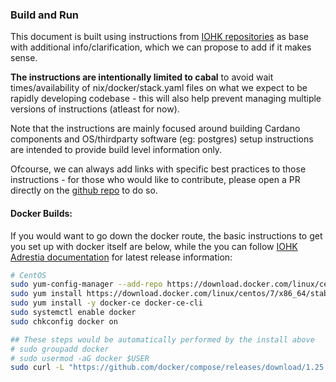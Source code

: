 ### Build and Run

This document is built using instructions from [IOHK repositories](https://github.com/input-output-hk) as base with additional info/clarification, which we can propose to add if it makes sense.

**The instructions are intentionally limited to cabal** to avoid wait times/availability of nix/docker/stack.yaml files on what we expect to be rapidly developing codebase - this will also help prevent managing multiple versions of instructions (atleast for now).

Note that the instructions are mainly focused around building Cardano components and OS/thirdparty software (eg: postgres) setup instructions are intended to provide build level information only.

Ofcourse, we can always add links with specific best practices to those instructions - for those who would like to contribute, please open a PR directly on the [github repo](https://github.com/cardano-community/guild-operators/tree/master/docs) to do so.

#### Docker Builds:

If you would want to go down the docker route, the basic instructions to get you set up with docker itself are below, while the you can follow [IOHK Adrestia documentation](https://input-output-hk.github.io/adrestia/docs/installation/) for latest release information:
``` bash
# CentOS
sudo yum-config-manager --add-repo https://download.docker.com/linux/centos/docker-ce.repo
sudo yum install https://download.docker.com/linux/centos/7/x86_64/stable/Packages/containerd.io-1.2.6-3.3.el7.x86_64.rpm
sudo yum install -y docker-ce docker-ce-cli
sudo systemctl enable docker
sudo chkconfig docker on

## These steps would be automatically performed by the install above
# sudo groupadd docker
# sudo usermod -aG docker $USER
sudo curl -L "https://github.com/docker/compose/releases/download/1.25.5/docker-compose-$(uname -s)-$(uname -m)" -o /usr/bin/docker-compose;chmod 755 /usr/bin/docker-compose
```
